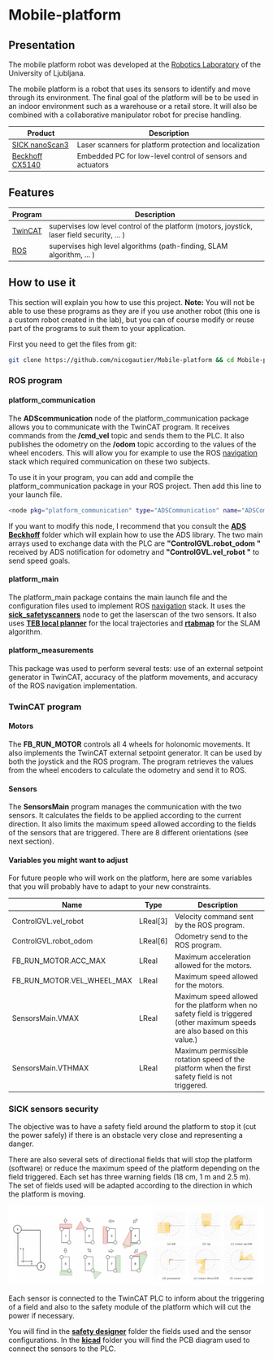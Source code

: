 # Mobile-platform

## Presentation

The mobile platform robot was developed at the [Robotics Laboratory](https://robolab.si/) of the University of Ljubljana.

The mobile platform is a robot that uses its sensors to identify and move through its environment. The final goal of the platform will be to be used in an indoor environment such as a warehouse or a retail store. It will also be combined with a collaborative manipulator robot for precise handling.

| Product | Description |
| ------ | ------ |
|[SICK nanoScan3](https://www.sick.com/hk/en/safety-laser-scanners/safety-laser-scanners/nanoscan3/nans3-caaz30an1/p/p653980?ff_data=JmZmX2lkPXA2NTM5ODAmZmZfbWFzdGVySWQ9cDY1Mzk4MCZmZl90aXRsZT1OQU5TMy1DQUFaMzBBTjEmZmZfcXVlcnk9JmZmX3Bvcz0xJmZmX29yaWdQb3M9MSZmZl9wYWdlPTEmZmZfcGFnZVNpemU9MjQmZmZfb3JpZ1BhZ2VTaXplPTI0JmZmX3NpbWk9OTcuMA==)| Laser scanners for platform protection and localization|
|[ Beckhoff CX5140 ](https://www.beckhoff.com/en-us/products/ipc/embedded-pcs/cx5100-intel-atom/cx5140.html)|Embedded PC for low-level control of sensors and actuators|


## Features

| Program | Description |
| ------ | ------ | 
|[TwinCAT](https://www.beckhoff.com/en-en/products/automation/twincat/?pk_campaign=AdWords-AdWordsSearch-TwinCAT_EN&pk_kwd=twincat&gclid=EAIaIQobChMI4qSCndXt9wIVCZBoCR0AcgaeEAAYASAAEgLjsvD_BwE)| supervises low level control of the platform (motors, joystick, laser field security, ... ) |  
|[ROS](https://www.ros.org/)| supervises high level algorithms (path-finding, SLAM algorithm, ... ) |

## How to use it

This section will explain you how to use this project.
**Note:** You will not be able to use these programs as they are if you use another robot (this one is a custom robot created in the lab), but you can of course modify or reuse part of the programs to suit them to your application.   

First you need to get the files from git:
```sh
git clone https://github.com/nicogautier/Mobile-platform && cd Mobile-platform
```

### ROS program

#### platform_communication
The **ADScommunication** node of the platform\_communication package allows you to communicate with the TwinCAT program. It receives commands from the **/cmd\_vel** topic and sends them to the PLC. It also publishes the odometry on the **/odom** topic according to the values of the wheel encoders. This will allow you for example to use the ROS [navigation](https://wiki.ros.org/navigation) stack which required communication on these two subjects.

To use it in your program, you can add and compile the platform_communication package in your ROS project. Then add this line to your launch file.  

```sh
<node pkg="platform_communication" type="ADSCommunication" name="ADSCommunication"/>
```

If you want to modify this node, I recommend that you consult the [**ADS Beckhoff**](ADS&#32;Beckhoff/) folder which will explain how to use the ADS library. The two main arrays used to exchange data with the PLC are **"ControlGVL.robot\_odom "** received by ADS notification for odometry and **"ControlGVL.vel\_robot "** to send speed goals.

#### platform_main
The platform\_main package contains the main launch file and the configuration files used to implement ROS [navigation](https://wiki.ros.org/navigation) stack. It uses the [**sick\_safetyscanners**](https://wiki.ros.org/sick_safetyscanners) node to get the laserscan of the two sensors. It also uses [**TEB local planner**](https://wiki.ros.org/teb_local_planner) for the local trajectories and [**rtabmap**](http://wiki.ros.org/rtabmap_ros) for the SLAM algorithm.

#### platform_measurements

This package was used to perform several tests: use of an external setpoint generator in TwinCAT, accuracy of the platform movements, and accuracy of the ROS navigation implementation.  

### TwinCAT program

#### Motors

The **FB_RUN_MOTOR** controls all 4 wheels for holonomic movements. It also implements the TwinCAT external setpoint generator. It can be used by both the joystick and the ROS program. The program retrieves the values from the wheel encoders to calculate the odometry and send it to ROS.


#### Sensors
The **SensorsMain** program manages the communication with the two sensors. It calculates the fields to be applied according to the current direction. It also limits the maximum speed allowed according to the fields of the sensors that are triggered. There are 8 different orientations (see next section).

#### Variables you might want to adjust

For future people who will work on the platform, here are some variables that you will probably have to adapt to your new constraints.

| Name| Type | Description |
|------|------|------|
|ControlGVL.vel_robot| LReal[3]| Velocity command sent by the ROS program.|
|ControlGVL.robot_odom|LReal[6]|Odometry send to the ROS program.|
|FB_RUN_MOTOR.ACC_MAX| LReal| Maximum acceleration allowed for the motors.|
|FB_RUN_MOTOR.VEL_WHEEL_MAX|LReal|Maximum speed allowed for the motors.|
|SensorsMain.VMAX|LReal|Maximum speed allowed for the platform when no safety field is triggered (other maximum speeds are also based on this value.)|
|SensorsMain.VTHMAX|LReal|Maximum permissible rotation speed of the platform when the first safety field is not triggered.|


### SICK sensors security
The objective was to have a safety field around the platform to stop it (cut the power safely) if there is an obstacle very close and representing a danger. 

There are also several sets of directional fields that will stop the platform (software) or reduce the maximum speed of the platform depending on the field triggered. Each set has three warning fields (18 cm, 1 m and 2.5 m). The set of fields used will be adapted according to the direction in which the platform is moving.

![plot](safety&#32;designer/fields.png)


Each sensor is connected to the TwinCAT PLC to inform about the triggering of a field and also to the safety module of the platform which will cut the power if necessary.

You will find in the [**safety designer**](safety&#32;designer/) folder the fields used and the sensor configurations. In the [**kicad**](kicad/) folder you will find the PCB diagram used to connect the sensors to the PLC.

